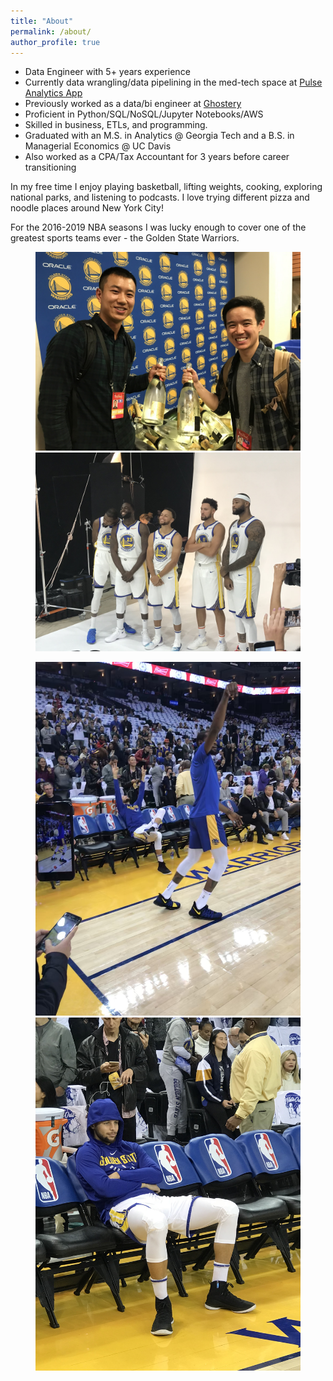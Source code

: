 ```yaml
---
title: "About"
permalink: /about/
author_profile: true
---
```


* Data Engineer with 5+ years experience
* Currently data wrangling/data pipelining in the med-tech space at [Pulse Analytics App](https://www.pulseanalyticsapp.com/)
* Previously worked as a data/bi engineer at [Ghostery](https://www.ghostery.com/)
* Proficient in Python/SQL/NoSQL/Jupyter Notebooks/AWS
* Skilled in business, ETLs, and programming.
* Graduated with an M.S. in Analytics @ Georgia Tech and a B.S. in Managerial Economics @ UC Davis
* Also worked as a CPA/Tax Accountant for 3 years before career transitioning

In my free time I enjoy playing basketball, lifting weights, cooking, exploring national parks, and listening to podcasts. I love trying different pizza and noodle places around New York City!

For the 2016-2019 NBA seasons I was lucky enough to cover one of the greatest sports teams ever - the Golden State Warriors.

<figure class="half">
    <a href="../images/me/championship.jpg"><img src="../images/me/championship.jpg"></a>
    <a href="../images/me/squad.jpg"><img src="../images/me/squad.jpg"></a>
</figure>
<figure class="half">
    <a href="../images/me/kdsteph.jpg"><img src="../images/me/kdsteph.jpg"></a>
    <a href="../images/me/curry.jpg"><img src="../images/me/curry.jpg"></a>
</figure>
